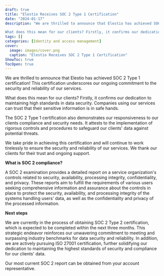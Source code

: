 ```yaml
---
draft: true
title: "Elestio Receives SOC 2 Type 1 Certification"
date: "2024-01-17"
description: "We are thrilled to announce that Elestio has achieved SOC 2 Type 1 certification! This certification underscores our ongoing commitment to the security and reliability of our services.

What does this mean for our clients? Firstly, it confirms our dedication to maintaining high standards in data security. Companies using our"
tags: []
categories: [Identity and access management]
cover:
  image: images/cover.png
  caption: "Elestio Receives SOC 2 Type 1 Certification"
ShowToc: true
TocOpen: true
---
```



We are thrilled to announce that Elestio has achieved SOC 2 Type 1 certification! This certification underscores our ongoing commitment to the security and reliability of our services.

What does this mean for our clients? Firstly, it confirms our dedication to maintaining high standards in data security. Companies using our services can trust that their sensitive information is in safe hands.

The SOC 2 Type 1 certification also demonstrates our responsiveness to our clients compliance and security needs. It attests to the implementation of rigorous controls and procedures to safeguard our clients' data against potential threats.

We take pride in achieving this certification and will continue to work tirelessly to ensure the security and reliability of our services. We thank our clients for their trust and ongoing support. 

**What is SOC 2 compliance?**

A SOC 2 examination provides a detailed report on a service organization's controls related to security, availability, processing integrity, confidentiality, and privacy. These reports aim to fulfill the requirements of various users seeking comprehensive information and assurance about the controls in place to protect the security, availability, and processing integrity of the systems handling users' data, as well as the confidentiality and privacy of the processed information.

**Next steps**

We are currently in the process of obtaining SOC 2 Type 2 certification, which is expected to be completed within the next three months. This strategic endeavor reinforces our unwavering commitment to meeting and surpassing industry benchmarks for data security and reliability. In addition, we are actively pursuing ISO 27001 certification, further solidifying our dedication to maintaining the highest standards of security and compliance for our clients' data.

Our most current SOC 2 report can be obtained from your account representative.



